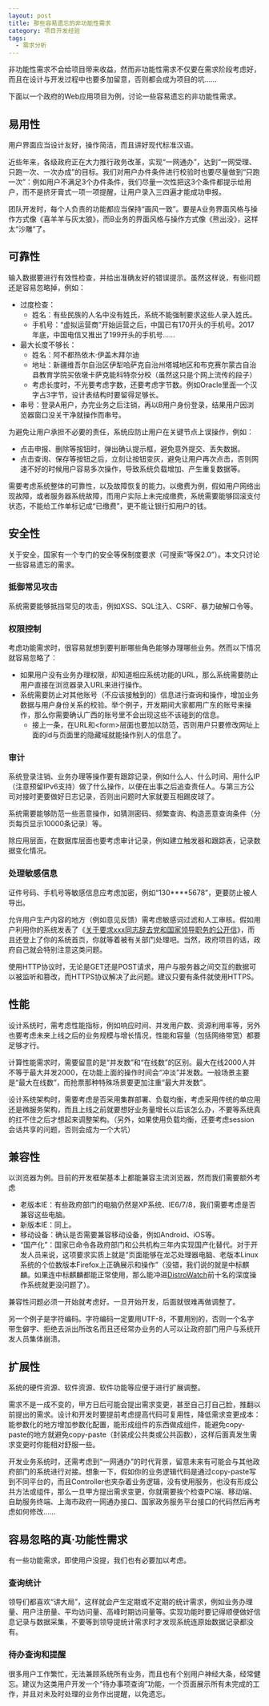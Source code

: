 ```yaml
---
layout: post
title: 那些容易遗忘的非功能性需求
category: 项目开发经验
tags:
  - 需求分析
---
```

非功能性需求不会给项目带来收益，然而非功能性需求不仅要在需求阶段考虑好，而且在设计与开发过程中也要多加留意，否则都会成为项目的坑……

下面以一个政府的Web应用项目为例，讨论一些容易遗忘的非功能性需求。
<!-- more -->

## 易用性
用户界面应当设计友好，操作简洁，而且讲好现代标准汉语。

近些年来，各级政府正在大力推行政务改革，实现“一网通办”，达到“一网受理、只跑一次、一次办成”的目标。我们对用户办件条件进行校验时也要尽量做到“只跑一次”：例如用户不满足3个办件条件，我们尽量一次性把这3个条件都提示给用户，而不是挤牙膏式一项一项提醒，让用户录入三四遍才能成功申报。

团队开发时，每个人负责的功能都应当保持“画风一致”。要是A业务界面风格与操作方式像《喜羊羊与灰太狼》，而B业务的界面风格与操作方式像《熊出没》，这样太“沙雕”了。

## 可靠性
输入数据要进行有效性检查，并给出准确友好的错误提示。虽然这样说，有些问题还是容易忽略掉，例如：

* 过度检查：
  * 姓名：有些民族的人名中没有姓氏，系统不能强制要求这些人录入姓氏。
  * 手机号：“虚拟运营商”开始运营之后，中国已有170开头的手机号。2017年底，中国电信又推出了199开头的手机号……
* 最大长度不够长：
  * 姓名：阿不都热依木·伊盖木拜尔迪
  * 地址：新疆维吾尔自治区伊犁哈萨克自治州塔城地区和布克赛尔蒙古自治县教育学院买依墩卡萨克能科特奈分校（虽然这只是个网上流传的段子）
  * 考虑长度时，不光要考虑字数，还要考虑字节数。例如Oracle里面一个汉字占3字节，设计表结构时要留得足够长。
* 串号：登录A用户，办完业务之后注销，再以B用户身份登录，结果用户因浏览器窗口没关干净就操作而串号。

为避免让用户承担不必要的责任，系统应防止用户在关键节点上误操作，例如：
* 点击申报、删除等按钮时，弹出确认提示框，避免意外提交、丢失数据。
* 点击查询、保存等按钮之后，立刻让按钮变灰，避免让用户再次点击，否则网速不好的时候用户容易多次操作，导致系统负载增加、产生重复数据等。

需要考虑系统整体的可靠性，以及故障恢复的能力。以缴费为例，假如用户网络出现故障，或者服务器系统故障，而用户实际上未完成缴费，系统需要能够回滚支付状态，不能给工作单标记成“已缴费”，更不能让银行扣用户的钱。

## 安全性
关于安全，国家有一个专门的安全等保制度要求（可搜索“等保2.0”）。本文只讨论一些容易遗忘的需求。

### 抵御常见攻击
系统需要能够抵挡常见的攻击，例如XSS、SQL注入、CSRF、暴力破解口令等。

### 权限控制
考虑功能需求时，很容易就想到要判断哪些角色能够办理哪些业务。然而以下情况就容易忽略了：

* 如果用户没有业务办理权限，却知道相应系统功能的URL，那么系统需要防止用户直接在浏览器录入URL来进行操作。
* 系统需要防止对其他账号（不应该接触到的）信息进行查询和操作，增加业务数据与用户身份关系的校验。举个例子，开发期间大家都用广东的账号来操作，那么你需要确认广西的账号里不会出现这些不该碰到的信息。
  * 接上一条，在URL和&lt;form&gt;层面也要加以防范，否则用户只要修改网址上面的id与页面里的隐藏域就能操作别人的信息了。

### 审计
系统登录注销、业务办理等操作要有跟踪记录，例如什么人、什么时间、用什么IP（注意预留IPv6支持）做了什么操作，以便在出事之后追查责任人。与第三方公司对接时更要做好日志记录，否则出问题时大家就要互相踢皮球了。

系统需要能够防范一些恶意操作，如猜测密码、频繁查询、构造恶意查询条件（分页每页显示10000条记录）等。

除应用层面，在数据库层面也要考虑审计记录，例如建立触发器和跟踪表，记录数据变化情况。

### 处理敏感信息
证件号码、手机号等敏感信息应考虑加密，例如“130****5678”，更要防止被人导出。

允许用户生产内容的地方（例如意见反馈）需考虑敏感词过滤和人工审核。假如用户利用你的系统发表了《[关于要求xxx同志辞去党和国家领导职务的公开信](https://zh.wikipedia.org/wiki/%E8%A6%81%E6%B1%82%E4%B9%A0%E8%BF%91%E5%B9%B3%E8%BE%9E%E4%BB%BB%E6%80%BB%E4%B9%A6%E8%AE%B0%E5%85%AC%E5%BC%80%E4%BF%A1%E4%BA%8B%E4%BB%B6)》，而且还登上了你的系统首页，你就等着被有关部门处理吧。当然，政府项目的话，政府自己就会特别注意这类问题。

使用HTTP协议时，无论是GET还是POST请求，用户与服务器之间交互的数据可以被监听和篡改，而HTTPS协议解决了此问题。建议只要有条件就使用HTTPS。

## 性能
设计系统时，需考虑性能指标，例如响应时间、并发用户数、资源利用率等，另外也要考虑未来上线之后的业务规模与增长情况，性能和容量（包括网络带宽）都要足够才行。

计算性能需求时，需要留意的是“并发数”和“在线数”的区别。最大在线2000人并不等于最大并发2000，在功能上面的操作时间会“冲淡”并发数。一般场景主要是“最大在线数”，而抢票那种特殊场景要更加注重“最大并发数”。

设计系统架构时，需要考虑是否采用集群部署、负载均衡，考虑采用传统的单应用还是微服务架构，而且上线之前就要想好业务量增长以后该怎么办，不要等系统真的扛不住之后才想起来调整架构。（另外，如果使用负载均衡，还要考虑session会话共享的问题，否则会成为一个大坑）

## 兼容性
以浏览器为例。目前的开发框架基本上都能兼容主流浏览器，然而我们需要额外考虑

* 老版本IE：有些政府部门的电脑仍然是XP系统、IE6/7/8，我们需要考虑是否兼容这些电脑。
* 新版本IE：同上。
* 移动设备：确认是否需要兼容移动设备，例如Android、iOS等。
* “国产化”：国家已命令各政府部门和公共机构三年内实现国产化替代。对于开发人员来说，这项要求实质上就是“页面能够在龙芯处理器电脑、老版本Linux系统的个位数版本Firefox上正确展示和操作”（没错，我们说的就是中标麒麟。如果连中标麒麟都能正常使用，那么能冲进[DistroWatch](https://distrowatch.com/)前十名的深度操作系统就更没问题了）。

兼容性问题必须一开始就考虑好。一旦开始开发，后面就很难再做调整了。

另一个例子是字符编码。字符编码一定要用UTF-8，不要用别的，否则一个名字带生僻字、拒绝去派出所改名而且还经常办业务的人可以让政府部门用户与系统开发人员集体崩溃。

## 扩展性
系统的硬件资源、软件资源、软件功能等应便于进行扩展调整。

需求不是一成不变的，甲方日后可能会提出需求变更，甚至自己打自己脸，推翻以前提出的需求。设计和开发时要提前考虑提高代码可复用性，降低需求变更成本：能参数化的地方增加参数化配置，能形成组件的东西做成组件，能避免copy-paste的地方就避免copy-paste（封装成公共类或公共函数），这样后面真发生需求变更时你能相对舒服一些。

开发业务系统时，还需考虑到“一网通办”的时代背景，留意未来有可能会与其他政府部门的系统进行对接。想象一下，假如你的业务逻辑代码是通过copy-paste写到不同平台的，而且Controller也夹杂着业务逻辑，没有使用服务，也没有形成公共方法或组件，那么一旦甲方提出需求变更，你就需要挨个检查PC端、移动端、自助服务终端、上海市政府一网通办接口、国家政务服务平台接口的代码然后再考虑如何修改……

## 容易忽略的真·功能性需求
有一些功能需求，即使用户没提，我们也有必要加以考虑。

### 查询统计
领导们都喜欢“讲大局”，这样就会产生定期或不定期的统计需求，例如业务办理量、用户注册量、平均访问量、高峰时期访问量等。实现功能时要记得顺便做好信息记录与数据采集，不要等到领导提统计需求时才发现系统连原始数据记录都没有。

### 待办查询和提醒
很多用户工作繁忙，无法兼顾系统所有业务，而且也有个别用户神经大条，经常健忘。建议为这类用户开发一个“待办事项查询”功能，一个页面展示所有未完成的工作，并且对未及时处理的业务作出提醒，以免遗忘。
